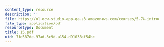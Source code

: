 ```yaml
---
content_type: resource
description: ''
file: https://ol-ocw-studio-app-qa.s3.amazonaws.com/courses/5-74-introductory-quantum-mechanics-ii-spring-2004/7fe587de97ad3c9da354d91038af54bc_15.pdf
file_type: application/pdf
resourcetype: Document
title: 15.pdf
uid: 7fe587de-97ad-3c9d-a354-d91038af54bc
---
```

